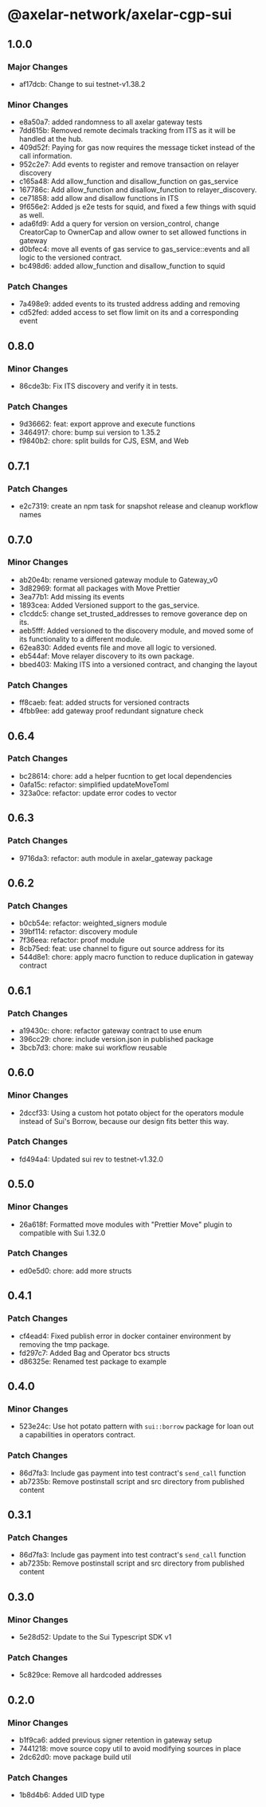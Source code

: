 # @axelar-network/axelar-cgp-sui

## 1.0.0

### Major Changes

-   af17dcb: Change to sui testnet-v1.38.2

### Minor Changes

-   e8a50a7: added randomness to all axelar gateway tests
-   7dd615b: Removed remote decimals tracking from ITS as it will be handled at the hub.
-   409d52f: Paying for gas now requires the message ticket instead of the call information.
-   952c2e7: Add events to register and remove transaction on relayer discovery
-   c165a48: Add allow_function and disallow_function on gas_service
-   167786c: Add allow_function and disallow_function to relayer_discovery.
-   ce71858: add allow and disallow functions in ITS
-   9f656e2: Added js e2e tests for squid, and fixed a few things with squid as well.
-   ada6fd9: Add a query for version on version_control, change CreatorCap to OwnerCap and allow owner to set allowed functions in gateway
-   d0bfec4: move all events of gas service to gas_service::events and all logic to the versioned contract.
-   bc498d6: added allow_function and disallow_function to squid

### Patch Changes

-   7a498e9: added events to its trusted address adding and removing
-   cd52fed: added access to set flow limit on its and a corresponding event

## 0.8.0

### Minor Changes

-   86cde3b: Fix ITS discovery and verify it in tests.

### Patch Changes

-   9d36662: feat: export approve and execute functions
-   3464917: chore: bump sui version to 1.35.2
-   f9840b2: chore: split builds for CJS, ESM, and Web

## 0.7.1

### Patch Changes

-   e2c7319: create an npm task for snapshot release and cleanup workflow names

## 0.7.0

### Minor Changes

-   ab20e4b: rename versioned gateway module to Gateway_v0
-   3d82969: format all packages with Move Prettier
-   3ea77b1: Add missing its events
-   1893cea: Added Versioned support to the gas_service.
-   c1cddc5: change set_trusted_addresses to remove goverance dep on its.
-   aeb5fff: Added versioned to the discovery module, and moved some of its functionality to a different module.
-   62ea830: Added events file and move all logic to versioned.
-   eb544af: Move relayer discovery to its own package.
-   bbed403: Making ITS into a versioned contract, and changing the layout

### Patch Changes

-   ff8caeb: feat: added structs for versioned contracts
-   4fbb9ee: add gateway proof redundant signature check

## 0.6.4

### Patch Changes

-   bc28614: chore: add a helper fucntion to get local dependencies
-   0afa15c: refactor: simplified updateMoveToml
-   323a0ce: refactor: update error codes to vector<u8>

## 0.6.3

### Patch Changes

-   9716da3: refactor: auth module in axelar_gateway package

## 0.6.2

### Patch Changes

-   b0cb54e: refactor: weighted_signers module
-   39bf114: refactor: discovery module
-   7f36eea: refactor: proof module
-   8cb75ed: feat: use channel to figure out source address for its
-   544d8e1: chore: apply macro function to reduce duplication in gateway contract

## 0.6.1

### Patch Changes

-   a19430c: chore: refactor gateway contract to use enum
-   396cc29: chore: include version.json in published package
-   3bcb7d3: chore: make sui workflow reusable

## 0.6.0

### Minor Changes

-   2dccf33: Using a custom hot potato object for the operators module instead of Sui's Borrow, because our design fits better this way.

### Patch Changes

-   fd494a4: Updated sui rev to testnet-v1.32.0

## 0.5.0

### Minor Changes

-   26a618f: Formatted move modules with "Prettier Move" plugin to compatible with Sui 1.32.0

### Patch Changes

-   ed0e5d0: chore: add more structs

## 0.4.1

### Patch Changes

-   cf4ead4: Fixed publish error in docker container environment by removing the tmp package.
-   fd297c7: Added Bag and Operator bcs structs
-   d86325e: Renamed test package to example

## 0.4.0

### Minor Changes

-   523e24c: Use hot potato pattern with `sui::borrow` package for loan out a capabilities in operators contract.

### Patch Changes

-   86d7fa3: Include gas payment into test contract's `send_call` function
-   ab7235b: Remove postinstall script and src directory from published content

## 0.3.1

### Patch Changes

-   86d7fa3: Include gas payment into test contract's `send_call` function
-   ab7235b: Remove postinstall script and src directory from published content

## 0.3.0

### Minor Changes

-   5e28d52: Update to the Sui Typescript SDK v1

### Patch Changes

-   5c829ce: Remove all hardcoded addresses

## 0.2.0

### Minor Changes

-   b1f9ca6: added previous signer retention in gateway setup
-   7441218: move source copy util to avoid modifying sources in place
-   2dc62d0: move package build util

### Patch Changes

-   1b8d4b6: Added UID type
